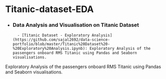 # Titanic-dataset-EDA

- ### Data Analysis and Visualisation on Titanic Dataset
		- [Titanic Dataset - Exploratory Analysis](https://github.com/sajal2692/data-science-portfolio/blob/master/Titanic%20Dataset%20-%20Exploratory%20Analysis.ipynb): Exploratory Analysis of the passengers onboard RMS Titanic using Pandas and Seaborn visualisations.


Exploratory Analysis of the passengers onboard RMS Titanic using Pandas and Seaborn visualisations.

